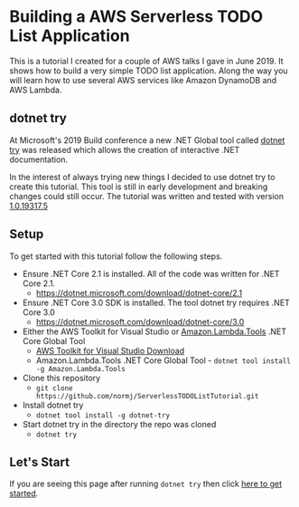 # Building a AWS Serverless TODO List Application

This is a tutorial I created for a couple of AWS talks I gave in June 2019. It shows how to build a very simple TODO list application. Along the way you will learn how to use several AWS services like Amazon DynamoDB and AWS Lambda.


## dotnet try

At Microsoft's 2019 Build conference a new .NET Global tool called <a href="https://github.com/dotnet/try" target="_blank">dotnet try</a> was released which allows the creation of interactive .NET documentation. 

In the interest of always trying new things I decided to use dotnet try to create this tutorial. This tool is still in early development and breaking changes could still occur. The tutorial was written and tested with version <a href="https://www.nuget.org/packages/dotnet-try/1.0.19317.5" target="blank">1.0.19317.5</a>


## Setup

To get started with this tutorial follow the following steps.

* Ensure .NET Core 2.1 is installed. All of the code was written for .NET Core 2.1.
  * https://dotnet.microsoft.com/download/dotnet-core/2.1
* Ensure .NET Core 3.0 SDK is installed. The tool dotnet try requires .NET Core 3.0
  * https://dotnet.microsoft.com/download/dotnet-core/3.0
* Either the AWS Toolkit for Visual Studio or <a href="https://github.com/aws/aws-extensions-for-dotnet-cli#aws-lambda-amazonlambdatools" target="_blank">Amazon.Lambda.Tools</a> .NET Core Global Tool
  * <a href="https://marketplace.visualstudio.com/items?itemName=AmazonWebServices.AWSToolkitforVisualStudio2017" target="_blank">AWS Toolkit for Visual Studio Download</a>
  * Amazon.Lambda.Tools .NET Core Global Tool - `dotnet tool install -g Amazon.Lambda.Tools`
* Clone this repository
  * `git clone https://github.com/normj/ServerlessTODOListTutorial.git`
* Install dotnet try
  * `dotnet tool install -g dotnet-try`
* Start dotnet try in the directory the repo was cloned
  * `dotnet try`


## Let's Start

If you are seeing this page after running `dotnet try` then click [here to get started](./DotnetTryMaterial/GettingStarted.md).  